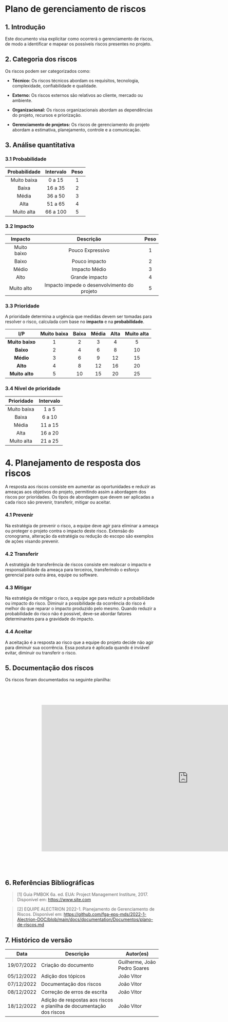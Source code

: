 # Plano de gerenciamento de riscos


## 1. Introdução
Este documento visa explicitar como ocorrerá o gerenciamento de riscos, de modo a identificar e mapear os possíveis riscos presentes no projeto.

## 2. Categoria dos riscos

Os riscos podem ser categorizados como:

- **Técnico:** Os riscos técnicos abordam os requisitos, tecnologia, complexidade, confiabilidade e qualidade.

- **Externo:** Os riscos externos são relativos ao cliente, mercado ou ambiente.

- **Organizacional:** Os riscos organizacionais abordam as dependências do projeto, recursos e priorização.

- **Gerenciamento de projetos:** Os riscos de gerenciamento do projeto abordam a estimativa, planejamento, controle e a comunicação.


## 3. Análise quantitativa

### 3.1 Probabilidade

| Probabilidade | Intervalo | Peso |
| :-----------: | :-------: | :--: |
|  Muito baixa  | 0 a 15    |  1   |
|     Baixa     | 16 a 35   |  2   |
|     Média     | 36 a 50   |  3   |
|     Alta      | 51 a 65   |  4   |
|  Muito alta   | 66 a 100  |  5   |

### 3.2 Impacto

|   Impacto   |                  Descrição                  | Peso |
| :---------: | :-----------------------------------------: | :--: |
| Muito baixo |              Pouco Expressivo               |  1   |
|    Baixo    |                Pouco impacto                |  2   |
|    Médio    |                Impacto Médio                |  3   |
|    Alto     |               Grande impacto                |  4   |
| Muito alto  | Impacto impede o desenvolvimento do projeto |  5   |

### 3.3 Prioridade

A prioridade determina a urgência que medidas devem ser tomadas para resolver o risco, calculada com base no **impacto** e na **probabilidade**.

|       I/P       | **Muito baixa** | **Baixa** | **Média** | **Alta** | **Muito alta** |
| :-------------: | :-------------: | :-------: | :-------: | :------: | :------------: |
| **Muito baixo** |        1        |     2     |     3     |     4    |        5       |
|    **Baixo**    |        2        |     4     |     6     |     8    |       10       |
|    **Médio**    |        3        |     6     |     9     |    12    |       15       |
|    **Alto**     |        4        |     8     |    12     |    16    |       20       |
| **Muito alto**  |        5        |    10     |    15     |    20    |       25       |

### 3.4 Nível de prioridade

| Prioridade  | Intervalo |
| :---------: | :-------: |
| Muito baixa |   1 a 5   |
|    Baixa    |  6 a 10   |
|    Média    |  11 a 15  |
|    Alta     |  16 a 20  |
| Muito alta  |  21 a 25  |

# 4. Planejamento de resposta dos riscos

A resposta aos riscos consiste em aumentar as oportunidades e reduzir as ameaças aos objetivos do projeto, permitindo assim a abordagem dos riscos por prioridades. Os tipos de abordagem que devem ser aplicadas a cada risco são prevenir, transferir, mitigar ou aceitar.

### 4.1 Prevenir
Na estratégia de prevenir o risco, a equipe deve agir para eliminar a ameaça ou proteger o projeto contra o impacto deste risco. Extensão do cronograma, alteração da estratégia ou redução do escopo são exemplos de ações visando prevenir.

### 4.2 Transferir
A estratégia de transferência de riscos consiste em realocar o impacto e responsabilidade da ameaça para terceiros, transferindo o esforço gerencial para outra área, equipe ou software.

### 4.3 Mitigar
Na estratégia de mitigar o risco, a equipe age para reduzir a probabilidade ou impacto do risco. Diminuir a possibilidade da ocorrência do risco é melhor do que reparar o impacto produzido pelo mesmo. Quando reduzir a probabilidade do risco não é possível, deve-se abordar fatores determinantes para a gravidade do impacto.

### 4.4 Aceitar
A aceitação é a resposta ao risco que a equipe do projeto decide não agir para diminuir sua ocorrência. Essa postura é aplicada quando é inviável evitar, diminuir ou transferir o risco.


## 5. Documentação dos riscos

Os riscos foram documentados na seguinte planilha:

<iframe width="1200" height="600" style="-webkit-transform:scale(0.8);-moz-transform-scale(0.8);" frameborder="0" scrolling="yes" src="https://docs.google.com/spreadsheets/d/19NQ6Ciq-1AXy8mielG6rdfeRWsq4lh7iA4XRa0aqKDw/edit#gid=0"></iframe>


## 6. Referências Bibliográficas

<!-- Referências enumeradas-->

> [1] Guia PMBOK 6a. ed. EUA: Project Management Institure, 2017. Disponível em: https://www.site.com

> [2] EQUIPE ALECTRION 2022-1. Planejamento de Gerenciamento de Riscos. Disponível em: https://github.com/fga-eps-mds/2022-1-Alectrion-DOC/blob/main/docs/documentation/Documentos/plano-de-riscos.md


## 7. Histórico de versão

|**Data**|**Descrição**|**Autor(es)**|
|--------|-------------|--------------|
| 19/07/2022 | Criação do documento | Guilherme, João Pedro Soares 
| 05/12/2022 | Adição dos tópicos | João Vitor |
| 07/12/2022 | Documentação dos riscos | João Vitor |
| 08/12/2022 | Correção de erros de escrita | João Vitor |
| 18/12/2022 | Adição de respostas aos riscos e planilha de documentação dos riscos | João Vitor |